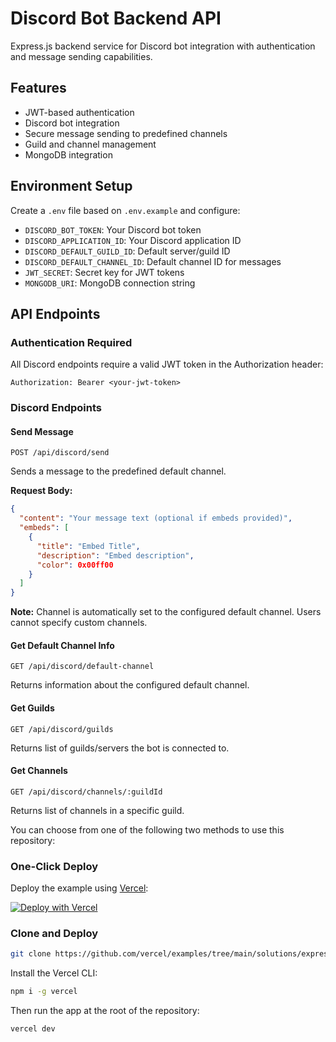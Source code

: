 # Discord Bot Backend API

Express.js backend service for Discord bot integration with authentication and message sending capabilities.

## Features

- JWT-based authentication
- Discord bot integration
- Secure message sending to predefined channels
- Guild and channel management
- MongoDB integration

## Environment Setup

Create a `.env` file based on `.env.example` and configure:

- `DISCORD_BOT_TOKEN`: Your Discord bot token
- `DISCORD_APPLICATION_ID`: Your Discord application ID  
- `DISCORD_DEFAULT_GUILD_ID`: Default server/guild ID
- `DISCORD_DEFAULT_CHANNEL_ID`: Default channel ID for messages
- `JWT_SECRET`: Secret key for JWT tokens
- `MONGODB_URI`: MongoDB connection string

## API Endpoints

### Authentication Required
All Discord endpoints require a valid JWT token in the Authorization header:
```
Authorization: Bearer <your-jwt-token>
```

### Discord Endpoints

#### Send Message
```
POST /api/discord/send
```
Sends a message to the predefined default channel.

**Request Body:**
```json
{
  "content": "Your message text (optional if embeds provided)",
  "embeds": [
    {
      "title": "Embed Title",
      "description": "Embed description",
      "color": 0x00ff00
    }
  ]
}
```

**Note:** Channel is automatically set to the configured default channel. Users cannot specify custom channels.

#### Get Default Channel Info
```
GET /api/discord/default-channel
```
Returns information about the configured default channel.

#### Get Guilds
```
GET /api/discord/guilds
```
Returns list of guilds/servers the bot is connected to.

#### Get Channels
```
GET /api/discord/channels/:guildId
```
Returns list of channels in a specific guild.

You can choose from one of the following two methods to use this repository:

### One-Click Deploy

Deploy the example using [Vercel](https://vercel.com?utm_source=github&utm_medium=readme&utm_campaign=vercel-examples):

[![Deploy with Vercel](https://vercel.com/button)](https://vercel.com/new/git/external?repository-url=https://github.com/vercel/examples/tree/main/solutions/express&project-name=express&repository-name=express)

### Clone and Deploy

```bash
git clone https://github.com/vercel/examples/tree/main/solutions/express
```

Install the Vercel CLI:

```bash
npm i -g vercel
```

Then run the app at the root of the repository:

```bash
vercel dev
```